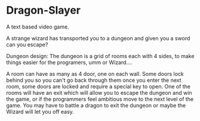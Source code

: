 # Dragon-Slayer
A text based video game.

A strange wizard has transported you to a dungeon and given you a sword can you escape?


Dungeon design:
The dungeon is a grid of rooms each with 4 sides, to make things easier for the programers, umm or Wizard.... 

A room can have as many as 4 door, one on each wall. Some doors lock behind you so you can't go back through them once you enter the next room, some doors are locked and require a special key to open. One of the rooms will have an exit which will allow you to escape the dungeon and win the game, or if the programmers feel ambitious move to the next level of the game. You may have to battle a dragon to exit the dungeon or maybe the Wizard will let you off easy.

